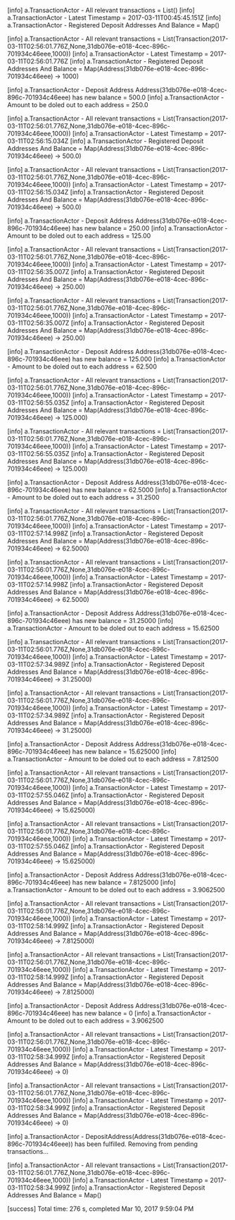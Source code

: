 [info] a.TransactionActor - All relevant transactions = List()
[info] a.TransactionActor - Latest Timestamp = 2017-03-11T00:45:45.151Z
[info] a.TransactionActor - Registered Deposit Addresses And Balance = Map()

[info] a.TransactionActor - All relevant transactions = List(Transaction(2017-03-11T02:56:01.776Z,None,31db076e-e018-4cec-896c-701934c46eee,1000))
[info] a.TransactionActor - Latest Timestamp = 2017-03-11T02:56:01.776Z
[info] a.TransactionActor - Registered Deposit Addresses And Balance = Map(Address(31db076e-e018-4cec-896c-701934c46eee) -> 1000)

[info] a.TransactionActor - Deposit Address Address(31db076e-e018-4cec-896c-701934c46eee) has new balance = 500.0
[info] a.TransactionActor - Amount to be doled out to each address = 250.0

[info] a.TransactionActor - All relevant transactions = List(Transaction(2017-03-11T02:56:01.776Z,None,31db076e-e018-4cec-896c-701934c46eee,1000))
[info] a.TransactionActor - Latest Timestamp = 2017-03-11T02:56:15.034Z
[info] a.TransactionActor - Registered Deposit Addresses And Balance = Map(Address(31db076e-e018-4cec-896c-701934c46eee) -> 500.0)

[info] a.TransactionActor - All relevant transactions = List(Transaction(2017-03-11T02:56:01.776Z,None,31db076e-e018-4cec-896c-701934c46eee,1000))
[info] a.TransactionActor - Latest Timestamp = 2017-03-11T02:56:15.034Z
[info] a.TransactionActor - Registered Deposit Addresses And Balance = Map(Address(31db076e-e018-4cec-896c-701934c46eee) -> 500.0)

[info] a.TransactionActor - Deposit Address Address(31db076e-e018-4cec-896c-701934c46eee) has new balance = 250.00
[info] a.TransactionActor - Amount to be doled out to each address = 125.00

[info] a.TransactionActor - All relevant transactions = List(Transaction(2017-03-11T02:56:01.776Z,None,31db076e-e018-4cec-896c-701934c46eee,1000))
[info] a.TransactionActor - Latest Timestamp = 2017-03-11T02:56:35.007Z
[info] a.TransactionActor - Registered Deposit Addresses And Balance = Map(Address(31db076e-e018-4cec-896c-701934c46eee) -> 250.00)

[info] a.TransactionActor - All relevant transactions = List(Transaction(2017-03-11T02:56:01.776Z,None,31db076e-e018-4cec-896c-701934c46eee,1000))
[info] a.TransactionActor - Latest Timestamp = 2017-03-11T02:56:35.007Z
[info] a.TransactionActor - Registered Deposit Addresses And Balance = Map(Address(31db076e-e018-4cec-896c-701934c46eee) -> 250.00)

[info] a.TransactionActor - Deposit Address Address(31db076e-e018-4cec-896c-701934c46eee) has new balance = 125.000
[info] a.TransactionActor - Amount to be doled out to each address = 62.500

[info] a.TransactionActor - All relevant transactions = List(Transaction(2017-03-11T02:56:01.776Z,None,31db076e-e018-4cec-896c-701934c46eee,1000))
[info] a.TransactionActor - Latest Timestamp = 2017-03-11T02:56:55.035Z
[info] a.TransactionActor - Registered Deposit Addresses And Balance = Map(Address(31db076e-e018-4cec-896c-701934c46eee) -> 125.000)

[info] a.TransactionActor - All relevant transactions = List(Transaction(2017-03-11T02:56:01.776Z,None,31db076e-e018-4cec-896c-701934c46eee,1000))
[info] a.TransactionActor - Latest Timestamp = 2017-03-11T02:56:55.035Z
[info] a.TransactionActor - Registered Deposit Addresses And Balance = Map(Address(31db076e-e018-4cec-896c-701934c46eee) -> 125.000)

[info] a.TransactionActor - Deposit Address Address(31db076e-e018-4cec-896c-701934c46eee) has new balance = 62.5000
[info] a.TransactionActor - Amount to be doled out to each address = 31.2500

[info] a.TransactionActor - All relevant transactions = List(Transaction(2017-03-11T02:56:01.776Z,None,31db076e-e018-4cec-896c-701934c46eee,1000))
[info] a.TransactionActor - Latest Timestamp = 2017-03-11T02:57:14.998Z
[info] a.TransactionActor - Registered Deposit Addresses And Balance = Map(Address(31db076e-e018-4cec-896c-701934c46eee) -> 62.5000)

[info] a.TransactionActor - All relevant transactions = List(Transaction(2017-03-11T02:56:01.776Z,None,31db076e-e018-4cec-896c-701934c46eee,1000))
[info] a.TransactionActor - Latest Timestamp = 2017-03-11T02:57:14.998Z
[info] a.TransactionActor - Registered Deposit Addresses And Balance = Map(Address(31db076e-e018-4cec-896c-701934c46eee) -> 62.5000)

[info] a.TransactionActor - Deposit Address Address(31db076e-e018-4cec-896c-701934c46eee) has new balance = 31.25000
[info] a.TransactionActor - Amount to be doled out to each address = 15.62500

[info] a.TransactionActor - All relevant transactions = List(Transaction(2017-03-11T02:56:01.776Z,None,31db076e-e018-4cec-896c-701934c46eee,1000))
[info] a.TransactionActor - Latest Timestamp = 2017-03-11T02:57:34.989Z
[info] a.TransactionActor - Registered Deposit Addresses And Balance = Map(Address(31db076e-e018-4cec-896c-701934c46eee) -> 31.25000)

[info] a.TransactionActor - All relevant transactions = List(Transaction(2017-03-11T02:56:01.776Z,None,31db076e-e018-4cec-896c-701934c46eee,1000))
[info] a.TransactionActor - Latest Timestamp = 2017-03-11T02:57:34.989Z
[info] a.TransactionActor - Registered Deposit Addresses And Balance = Map(Address(31db076e-e018-4cec-896c-701934c46eee) -> 31.25000)

[info] a.TransactionActor - Deposit Address Address(31db076e-e018-4cec-896c-701934c46eee) has new balance = 15.625000
[info] a.TransactionActor - Amount to be doled out to each address = 7.812500

[info] a.TransactionActor - All relevant transactions = List(Transaction(2017-03-11T02:56:01.776Z,None,31db076e-e018-4cec-896c-701934c46eee,1000))
[info] a.TransactionActor - Latest Timestamp = 2017-03-11T02:57:55.046Z
[info] a.TransactionActor - Registered Deposit Addresses And Balance = Map(Address(31db076e-e018-4cec-896c-701934c46eee) -> 15.625000)

[info] a.TransactionActor - All relevant transactions = List(Transaction(2017-03-11T02:56:01.776Z,None,31db076e-e018-4cec-896c-701934c46eee,1000))
[info] a.TransactionActor - Latest Timestamp = 2017-03-11T02:57:55.046Z
[info] a.TransactionActor - Registered Deposit Addresses And Balance = Map(Address(31db076e-e018-4cec-896c-701934c46eee) -> 15.625000)

[info] a.TransactionActor - Deposit Address Address(31db076e-e018-4cec-896c-701934c46eee) has new balance = 7.8125000
[info] a.TransactionActor - Amount to be doled out to each address = 3.9062500

[info] a.TransactionActor - All relevant transactions = List(Transaction(2017-03-11T02:56:01.776Z,None,31db076e-e018-4cec-896c-701934c46eee,1000))
[info] a.TransactionActor - Latest Timestamp = 2017-03-11T02:58:14.999Z
[info] a.TransactionActor - Registered Deposit Addresses And Balance = Map(Address(31db076e-e018-4cec-896c-701934c46eee) -> 7.8125000)

[info] a.TransactionActor - All relevant transactions = List(Transaction(2017-03-11T02:56:01.776Z,None,31db076e-e018-4cec-896c-701934c46eee,1000))
[info] a.TransactionActor - Latest Timestamp = 2017-03-11T02:58:14.999Z
[info] a.TransactionActor - Registered Deposit Addresses And Balance = Map(Address(31db076e-e018-4cec-896c-701934c46eee) -> 7.8125000)

[info] a.TransactionActor - Deposit Address Address(31db076e-e018-4cec-896c-701934c46eee) has new balance = 0
[info] a.TransactionActor - Amount to be doled out to each address = 3.9062500

[info] a.TransactionActor - All relevant transactions = List(Transaction(2017-03-11T02:56:01.776Z,None,31db076e-e018-4cec-896c-701934c46eee,1000))
[info] a.TransactionActor - Latest Timestamp = 2017-03-11T02:58:34.999Z
[info] a.TransactionActor - Registered Deposit Addresses And Balance = Map(Address(31db076e-e018-4cec-896c-701934c46eee) -> 0)

[info] a.TransactionActor - All relevant transactions = List(Transaction(2017-03-11T02:56:01.776Z,None,31db076e-e018-4cec-896c-701934c46eee,1000))
[info] a.TransactionActor - Latest Timestamp = 2017-03-11T02:58:34.999Z
[info] a.TransactionActor - Registered Deposit Addresses And Balance = Map(Address(31db076e-e018-4cec-896c-701934c46eee) -> 0)

[info] a.TransactionActor - DepositAddress(Address(31db076e-e018-4cec-896c-701934c46eee)) has been fulfilled. Removing from pending transactions...

[info] a.TransactionActor - All relevant transactions = List(Transaction(2017-03-11T02:56:01.776Z,None,31db076e-e018-4cec-896c-701934c46eee,1000))
[info] a.TransactionActor - Latest Timestamp = 2017-03-11T02:58:34.999Z
[info] a.TransactionActor - Registered Deposit Addresses And Balance = Map()


[success] Total time: 276 s, completed Mar 10, 2017 9:59:04 PM